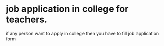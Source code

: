 # job application in college for teachers.
if any person want to apply in college then you have to fill job application form

